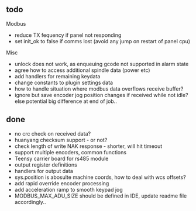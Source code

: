 todo
----

Modbus
  - reduce TX fequency if panel not responding
  - set init_ok to false if comms lost (avoid any jump on restart of panel cpu)

Misc
 - unlock does not work, as enqueuing gcode not supported in alarm state
 - agree how to access additional spindle data (power etc)
 - add handlers for remaining keydata
 - change constants to plugin settings data
 - how to handle situation where modbus data overflows receive buffer?
 - ignore but save  encoder jog position changes if received while not idle? else potential big difference at end of job..

done
----
- no crc check on received data?
- huanyang checksum support - or not?
- check length of write NAK response - shorter, will hit timeout
- support multiple encoders, common functions
- Teensy carrier board for rs485 module 
- output register definitions
- handlers for output data
- sys.position is abosulte machine coords, how to deal with wcs offsets?
- add rapid  override encoder processing
- add acceleration ramp to smooth keypad jog
- MODBUS_MAX_ADU_SIZE should be defined in IDE, update readme file accordingly..
